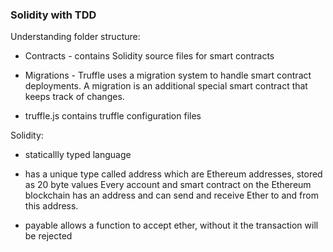 ### Solidity with TDD


Understanding folder structure:

* Contracts - contains Solidity source files for smart contracts

* Migrations - Truffle uses a migration system to handle smart contract deployments.
A migration is an additional special smart contract that keeps track of changes.

* truffle.js contains truffle configuration files


Solidity:

* staticallly typed language

* has a unique type called address which are Ethereum addresses, stored as 20 byte values
Every account and smart contract on the Ethereum blockchain has an address
and can send and receive Ether to and from this address.

* payable allows a function to accept ether, without it the transaction will be rejected